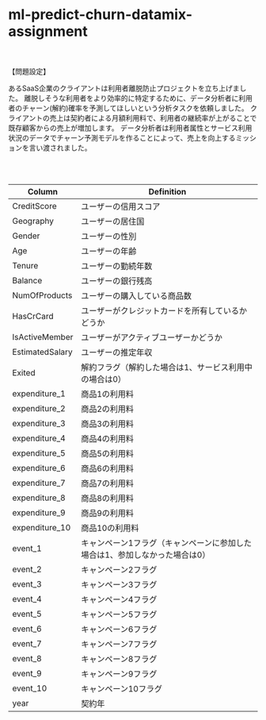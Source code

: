 # ml-predict-churn-datamix-assignment
 <br> 
 <br> 
【問題設定】

あるSaaS企業のクライアントは利用者離脱防止プロジェクトを立ち上げました。
離脱しそうな利用者をより効率的に特定するために、データ分析者に利用者のチャーン(解約)確率を予測してほしいという分析タスクを依頼しました。
クライアントの売上は契約者による月額利用料で、利用者の継続率が上がることで既存顧客からの売上が増加します。
データ分析者は利用者属性とサービス利用状況のデータでチャーン予測モデルを作ることによって、売上を向上するミッションを言い渡されました。　　　　

 <br> 
 <br> 


| Column  | Definition |
| ------------- | ------------- |
| CreditScore   | ユーザーの信用スコア|
| Geography  　　| ユーザーの居住国 |
| Gender |ユーザーの性別|
|Age |ユーザーの年齢|
|Tenure |ユーザーの勤続年数|
|Balance |ユーザーの銀行残高|
|NumOfProducts |ユーザーの購入している商品数|
|HasCrCard |ユーザーがクレジットカードを所有しているかどうか|
|IsActiveMember |ユーザーがアクティブユーザーかどうか|
|EstimatedSalary |ユーザーの推定年収|
|Exited |解約フラグ（解約した場合は1、サービス利用中の場合は0）|
|expenditure_1 |商品1の利用料|
|expenditure_2| 商品2の利用料|
|expenditure_3 |商品3の利用料|
|expenditure_4 |商品4の利用料|
|expenditure_5| 商品5の利用料|
|expenditure_6 |商品6の利用料|
|expenditure_7| 商品7の利用料|
|expenditure_8 |商品8の利用料|
|expenditure_9 |商品9の利用料|
|expenditure_10 |商品10の利用料|
|event_1 |キャンペーン1フラグ（キャンペーンに参加した場合は1、参加しなかった場合は0）|
|event_2 |キャンペーン2フラグ|
|event_3 |キャンペーン3フラグ|
|event_4 |キャンペーン4フラグ|
|event_5 |キャンペーン5フラグ|
|event_6 |キャンペーン6フラグ|
|event_7 |キャンペーン7フラグ|
|event_8 |キャンペーン8フラグ|
|event_9 |キャンペーン9フラグ|
|event_10| キャンペーン10フラグ|
|year |契約年|


